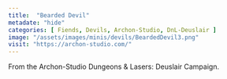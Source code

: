 ```yaml
---
title:  "Bearded Devil"
metadate: "hide"
categories: [ Fiends, Devils, Archon-Studio, DnL-Deuslair ]
image: "/assets/images/minis/devils/BeardedDevil3.png"
visit: "https://archon-studio.com/"
---
```

From the Archon-Studio Dungeons & Lasers: Deuslair Campaign.